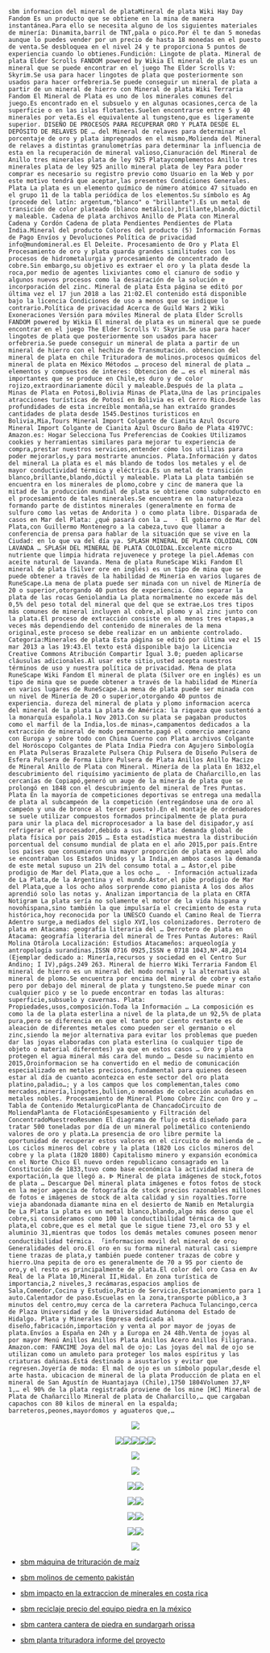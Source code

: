 
```
sbm informacion del mineral de plataMineral de plata Wiki Hay Day Fandom Es un producto que se obtiene en la mina de manera instantánea.Para ello se necesita alguno de los siguientes materiales de minería: Dinamita,barril de TNT,pala o pico.Por él te dan 5 monedas aunque lo puedes vender por un precio de hasta 18 monedas en el puesto de venta.Se desbloquea en el nivel 24 y te proporciona 5 puntos de experiencia cuando lo obtienes.Fundición: Lingote de plata. Mineral de plata Elder Scrolls FANDOM powered by Wikia El mineral de plata es un mineral que se puede encontrar en el juego The Elder Scrolls V: Skyrim.Se usa para hacer lingotes de plata que posteriormente son usados para hacer orfebreria.Se puede conseguir un mineral de plata a partir de un mineral de hierro con Mineral de plata Wiki Terraria Fandom El Mineral de Plata es uno de los minerales comunes del juego.Es encontrado en el subsuelo y en algunas ocasiones,cerca de la superficie o en las islas flotantes.Suelen encontrarse entre 5 y 40 minerales por veta.Es el equivalente al tungsteno,que es ligeramente superior. DISEÑO DE PROCESOS PARA RECUPERAR ORO Y PLATA DESDE EL DEPÓSITO DE RELAVES DE … del Mineral de relaves para determinar el porcentaje de oro y plata impregnados en el mismo,Molienda del Mineral de relaves a distintas granulometrías para determinar la influencia de esta en la recuperación de mineral valioso,Cianuración del Mineral de Anillo tres minerales plata de ley 925 Plataycomplementos Anillo tres minerales plata de ley 925 anillo mineral plata de ley Para poder comprar es necesario su registro previo como Usuario en la Web y por este motivo tendrá que aceptar,las presentes Condiciones Generales. Plata La plata es un elemento químico de número atómico 47 situado en el grupo 11 de la tabla periódica de los elementos.Su símbolo es Ag (procede del latín: argentum,"blanco" o "brillante").Es un metal de transición de color plateado (blanco metálico),brillante,blando,dúctil y maleable. Cadena de plata archivos Anillo de Plata con Mineral Cadena y Cordón Cadena de plata Pendientes Pendientes de Plata India.Mineral del producto Colores del producto (5) Información Formas de Pago Envíos y Devoluciones Política de privacidad info@mundomineral.es El Deleite. Procesamiento de Oro y Plata El Procesamiento de oro y plata guarda grandes similitudes con los procesos de hidrometalurgia y procesamiento de concentrado de cobre.Sin embargo,su objetivo es extraer el oro y la plata desde la roca,por medio de agentes lixiviantes como el cianuro de sodio y algunos nuevos procesos como la desairación de la solución e incorporación del zinc. Mineral de plata Esta página se editó por última vez el 17 jun 2018 a las 21:02.El contenido está disponible bajo la licencia Condiciones de uso a menos que se indique lo contrario.Política de privacidad Acerca de Guild Wars 2 Wiki Exoneraciones Versión para móviles Mineral de plata Elder Scrolls FANDOM powered by Wikia El mineral de plata es un mineral que se puede encontrar en el juego The Elder Scrolls V: Skyrim.Se usa para hacer lingotes de plata que posteriormente son usados para hacer orfebreria.Se puede conseguir un mineral de plata a partir de un mineral de hierro con el hechizo de Transmutación. obtencion del mineral de plata en chile Trituradora de molinos.procesos químicos del mineral de plata en México Métodos … proceso del mineral de plata … elementos y compuestos de interes: Obtencion de … es el mineral más importantes que se produce en Chile,es duro y de color rojizo,extraordinariamente dúcil y maleable.Después de la plata … Minas de Plata en Potosi,Bolivia Minas de Plata,Una de las principales atracciones turísticas de Potosí en Bolivia es el Cerro Rico.Desde las profundidades de esta increíble montaña,se han extraído grandes cantidades de plata desde 1545.Destinos turisticos en Bolivia,Mia,Tours Mineral Import Colgante de Cianita Azul Oscuro Mineral Import Colgante de Cianita Azul Oscuro Baño de Plata 4197VC: Amazon.es: Hogar Selecciona Tus Preferencias de Cookies Utilizamos cookies y herramientas similares para mejorar tu experiencia de compra,prestar nuestros servicios,entender cómo los utilizas para poder mejorarlos,y para mostrarte anuncios. Plata.Información y datos del mineral La plata es el más blando de todos los metales y el de mayor conductividad térmica y eléctrica.Es un metal de transición blanco,brillante,blando,dúctil y maleable. Plata La plata también se encuentra en los minerales de plomo,cobre y cinc de manera que la mitad de la producción mundial de plata se obtiene como subproducto en el procesamiento de tales minerales.Se encuentra en la naturaleza formando parte de distintos minerales (generalmente en forma de sulfuro como las vetas de Andorita ) o como plata libre. Disparada de casos en Mar del Plata: ¿qué pasará con la …  · El gobierno de Mar del Plata,con Guillermo Montenegro a la cabeza,tuvo que llamar a conferencia de prensa para hablar de la situación que se vive en la Ciudad: en lo que va del día ya. SPLASH MINERAL DE PLATA COLOIDAL CON LAVANDA … SPLASH DEL MINERAL DE PLATA COLOIDAL.Excelente micro nutriente que limpia hidrata rejuvenece y protege la piel.Ademas con aceite natural de lavanda. Mena de plata RuneScape Wiki Fandom El mineral de plata (Silver ore en inglés) es un tipo de mina que se puede obtener a través de la habilidad de Minería en varios lugares de RuneScape.La mena de plata puede ser minada con un nivel de Minería de 20 o superior,otorgando 40 puntos de experiencia. Cómo separar la plata de las rocas Geniolandia La plata normalmente no excede más del 0,5% del peso total del mineral que del que se extrae.Los tres tipos más comunes de mineral incluyen al cobre,al plomo y al zinc junto con la plata.El proceso de extracción consiste en al menos tres etapas,a veces más dependiendo del contenido de minerales de la mena original,este proceso se debe realizar en un ambiente controlado. Categoría:Minerales de plata Esta página se editó por última vez el 15 mar 2013 a las 19:43.El texto está disponible bajo la Licencia Creative Commons Atribución Compartir Igual 3.0; pueden aplicarse cláusulas adicionales.Al usar este sitio,usted acepta nuestros términos de uso y nuestra política de privacidad. Mena de plata RuneScape Wiki Fandom El mineral de plata (Silver ore en inglés) es un tipo de mina que se puede obtener a través de la habilidad de Minería en varios lugares de RuneScape.La mena de plata puede ser minada con un nivel de Minería de 20 o superior,otorgando 40 puntos de experiencia. dureza del mineral de plata y plomo informacion acerca del mineral de la plata La plata de América: la riqueza que sustentó a la monarquía española.1 Nov 2013.Con su plata se pagaban productos como el marfil de la India,los.de minas»,campamentos dedicados a la extracción de mineral de modo permanente.pagó el comercio americano con Europa y sobre todo con China Cuerno con Plata archivos Colgante del Horóscopo Colgantes de Plata India Piedra con Agujero Simbología en Plata Pulseras Brazalete Pulsera Chip Pulsera de Diseño Pulsera de Esfera Pulsera de Forma Libre Pulsera de Plata Anillos Anillo Macizo de Mineral Anillo de Plata con Mineral. Minería de la plata En 1832,el descubrimiento del riquísimo yacimiento de plata de Chañarcillo,en las cercanías de Copiapó,generó un auge de la minería de plata que se prolongó en 1848 con el descubrimiento del mineral de Tres Puntas. Plata En la mayoría de competiciones deportivas se entrega una medalla de plata al subcampeón de la competición (entregándose una de oro al campeón y una de bronce al tercer puesto).En el montaje de ordenadores se suele utilizar compuestos formados principalmente de plata pura para unir la placa del microprocesador a la base del disipador,y así refrigerar el procesador,debido a sus. • Plata: demanda global de plata física por país 2015 … Esta estadística muestra la distribución porcentual del consumo mundial de plata en el año 2015,por país.Entre los países que consumieron una mayor proporción de plata en aquel año se encontraban los Estados Unidos y la India,en ambos casos la demanda de este metal supuso un 21% del consumo total a … Ástor,el pibe prodigio de Mar del Plata,que a los ocho …  · Información actualizada de La Plata,de la Argentina y el mundo.Ástor,el pibe prodigio de Mar del Plata,que a los ocho años sorprende como pianista A los dos años aprendió solo las notas y. Analizan importancia de la plata en CRTA Notigram La plata sería no solamente el motor de la vida hispana y novohispana,sino también la que impulsaría el crecimiento de esta ruta histórica,hoy reconocida por la UNESCO Cuando el Camino Real de Tierra Adentro surge,a mediados del siglo XVI,los colonizadores. Derrotero de plata en Atacama: geografía literaria del … Derrotero de plata en Atacama: geografía literaria del mineral de Tres Puntas Autores: Raúl Molina Otárola Localización: Estudios Atacameños: arqueología y antropología surandinas,ISSN 0716 0925,ISSN e 0718 1043,Nº.48,2014 (Ejemplar dedicado a: Minería,recursos y sociedad en el Centro Sur Andino; I IV),págs.249 263. Mineral de hierro Wiki Terraria Fandom El mineral de hierro es un mineral del modo normal y la alternativa al mineral de plomo.Se encuentra por encima del mineral de cobre y estaño pero por debajo del mineral de plata y tungsteno.Se puede minar con cualquier pico y se lo puede encontrar en todas las alturas: superficie,subsuelo y cavernas. Plata: Propiedades,usos,composición.Toda la Información … La composición es como la de la plata esterlina a nivel de la plata,de un 92,5% de plata pura,pero se diferencia en que el tanto por ciento restante es de aleación de diferentes metales como pueden ser el germanio o el zinc,siendo la mejor alternativa para evitar los problemas que pueden dar las joyas elaboradas con plata esterlina (o cualquier tipo de objeto o material diferentes) ya que en estos casos … Oro y plata protegen el agua mineral más cara del mundo … Desde su nacimiento en 2015,Oroinformacion se ha convertido en el medio de comunicación especializado en metales preciosos,fundamental para quienes deseen estar al día de cuanto acontezca en este sector del oro plata platino,paladio…; y a los campos que los complementan,tales como mercados,minería,lingotes,bullion,o monedas de colección acuñadas en metales nobles. Procesamiento de Mineral Plomo Cobre Zinc con Oro y … Tabla de Contenido MetalurgicoPlanta de ChancadoCircuito de MoliendaPlanta de FlotaciónEspesamiento y Filtración del ConcentradoMuestreoResumen El diagrama de flujo está diseñado para tratar 500 toneladas por día de un mineral polimetálico conteniendo valores de oro y plata.La presencia de oro libre permite la oportunidad de recuperar estos valores en el circuito de molienda de … Los ciclos mineros del cobre y la plata (1820 Los ciclos mineros del cobre y la plata (1820 1880) Capitalismo minero y expansión económica en el Norte Chico El nuevo orden republicano consagrado en la Constitución de 1833,tuvo como base económica la actividad minera de exportación,la que llegó a. ᐈ Mineral de plata imágenes de stock,fotos de plata … Descargue Del mineral plata imágenes e fotos fotos de stock en la mejor agencia de fotografía de stock precios razonables millones de fotos e imágenes de stock de alta calidad y sin royalties.Torre vieja abandonada diamante mina en el desierto de Namib en Metalurgia De La Plata La plata es un metal blanco,blando,algo más denso que el cobre,si consideramos como 100 la conductibilidad térmica de la plata,el cobre,que es el metal que le sigue tiene 73,el oro 53 y el aluminio 31,mientras que todos los demás metales comunes poseen menor conductibilidad térmica. 「informacion movil del mineral de oro」 Generalidades del oro.El oro en su forma mineral natural casi siempre tiene trazas de plata,y también puede contener trazas de cobre y hierro.Una pepita de oro es generalmente de 70 a 95 por ciento de oro,y el resto es principalmente de plata.El color del oro Casa en Av Real de la Plata 10,Mineral II,Hidal. En zona turística de importancia,2 niveles,3 recámaras,espacios amplios de Sala,Comedor,Cocina y Estudio,Patio de Servicio,Estacionamiento para 1 auto.Calentador de paso.Escuelas en la zona,transporte público,a 3 minutos del centro,muy cerca de la carretera Pachuca Tulancingo,cerca de Plaza Universidad y de la Universidad Autónoma del Estado de Hidalgo. Plata y Minerales Empresa dedicada al diseño,fabricación,importación y venta al por mayor de joyas de plata.Envíos a España en 24h y a Europa en 24 48h.Venta de joyas al por mayor Menú Anillos Anillos Plata Anillos Acero Anillos Filigrana. Amazon.com: FANCIME Joya del mal de ojo: Las joyas del mal de ojo se utilizan como un amuleto para proteger los malos espíritus y las criaturas dañinas.Está destinado a asustarlos y evitar que regresen.Joyería de moda: El mal de ojo es un símbolo popular,desde el arte hasta. ubicacion de mineral de la plata Producción de plata en el mineral de San Agustín de Huantajaya (Chile),1750 1804Volumen 37,Nº 1,… el 90% de la plata registrada proviene de los mine [HC] Mineral de Plata de Chañarcillo Mineral de plata de Chañarcillo,… que cargaban capachos con 80 kilos de mineral en la espalda; barreteros,peones,mayordomos y aguateros que,… 
```

<div align="center">

<a href="https://es-crusher.shibang-china.com/github&k=sbm+informacion+del+mineral+de+plata"><img src="https://static.shibang-china.com/es/crusher/logo.jpg"></a>

<a href="https://es-crusher.shibang-china.com/github&k=sbm+informacion+del+mineral+de+plata"><img src="https://static.shibang-china.com/es/crusher/index.jpg"></a><a href="https://es-crusher.shibang-china.com/material.htmlgithub&k=sbm+informacion+del+mineral+de+plata"><img src="https://static.shibang-china.com/es/crusher/material.jpg"></a><a href="https://es-crusher.shibang-china.com/application.htmlgithub&k=sbm+informacion+del+mineral+de+plata"><img src="https://static.shibang-china.com/es/crusher/application.jpg"></a><a href="https://es-crusher.shibang-china.com/aboutus.htmlgithub&k=sbm+informacion+del+mineral+de+plata"><img src="https://static.shibang-china.com/es/crusher/aboutus.jpg"></a><a href="https://es-crusher.shibang-china.com/contact.htmlgithub&k=sbm+informacion+del+mineral+de+plata"><img src="https://static.shibang-china.com/es/crusher/contact.jpg"></a>

<a href="https://es-crusher.shibang-china.com/github&k=sbm+informacion+del+mineral+de+plata"><img src="https://static.shibang-china.com/es/crusher/banner.jpg"></a>

<a href="https://swt.shibang-china.com/github&k=sbm+informacion+del+mineral+de+plata"><img src="https://static.shibang-china.com/es/crusher/text.jpg"></a>

<a href="https://swt.shibang-china.com/github&k=sbm+informacion+del+mineral+de+plata"><img src="https://static.shibang-china.com/es/crusher/chat.jpg"></a><a href="https://es-crusher.shibang-china.com/contact.htmlgithub&k=sbm+informacion+del+mineral+de+plata"><img src="https://static.shibang-china.com/es/crusher/message.jpg"></a>

<a href="https://es-crusher.shibang-china.com/products/pe.htmlgithub&k=sbm+informacion+del+mineral+de+plata"><img src="https://static.shibang-china.com/es/crusher/pe.jpg"></a><a href="https://es-crusher.shibang-china.com/products/pf.htmlgithub&k=sbm+informacion+del+mineral+de+plata"><img src="https://static.shibang-china.com/es/crusher/pf.jpg"></a>

<a href="https://es-crusher.shibang-china.com/products/hpt.htmlgithub&k=sbm+informacion+del+mineral+de+plata"><img src="https://static.shibang-china.com/es/crusher/hpt.jpg"></a><a href="https://es-crusher.shibang-china.com/products/vsi.htmlgithub&k=sbm+informacion+del+mineral+de+plata"><img src="https://static.shibang-china.com/es/crusher/vsi.jpg"></a>

<a href="https://es-crusher.shibang-china.com/products/klv.htmlgithub&k=sbm+informacion+del+mineral+de+plata"><img src="https://static.shibang-china.com/es/crusher/klv.jpg"></a><a href="https://es-crusher.shibang-china.com/products/portable.htmlgithub&k=sbm+informacion+del+mineral+de+plata"><img src="https://static.shibang-china.com/es/crusher/portable.jpg"></a>

<a href="https://swt.shibang-china.com/github&k=sbm+informacion+del+mineral+de+plata"><img src="https://static.shibang-china.com/es/crusher/case.jpg"></a>

</div>


* [sbm máquina de trituración de maíz](sbm%20m%C3%A1quina%20de%20trituraci%C3%B3n%20de%20ma%C3%ADz.md)

* [sbm molinos de cemento pakistán](sbm%20molinos%20de%20cemento%20pakist%C3%A1n.md)

* [sbm impacto en la extraccion de minerales en costa rica](sbm%20impacto%20en%20la%20extraccion%20de%20minerales%20en%20costa%20rica.md)

* [sbm reciclaje precio del equipo piedra en la méxico](sbm%20reciclaje%20precio%20del%20equipo%20piedra%20en%20la%20m%C3%A9xico.md)

* [sbm cantera cantera de piedra en sundargarh orissa](sbm%20cantera%20cantera%20de%20piedra%20en%20sundargarh%20orissa.md)

* [sbm planta trituradora informe del proyecto](sbm%20planta%20trituradora%20informe%20del%20proyecto.md)